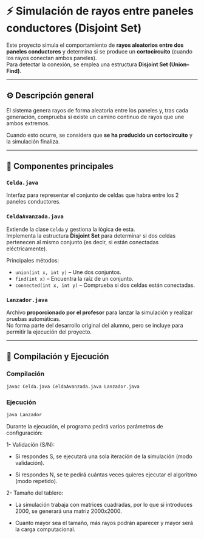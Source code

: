# ⚡ Simulación de rayos entre paneles conductores (Disjoint Set)

Este proyecto simula el comportamiento de **rayos aleatorios entre dos paneles conductores** y determina si se produce un **cortocircuito** (cuando los rayos conectan ambos paneles).  
Para detectar la conexión, se emplea una estructura **Disjoint Set (Union–Find)**.

---

## ⚙️ Descripción general

El sistema genera rayos de forma aleatoria entre los paneles y, tras cada generación, comprueba si existe un camino continuo de rayos que une ambos extremos.

Cuando esto ocurre, se considera que **se ha producido un cortocircuito** y la simulación finaliza.

---

## 🧩 Componentes principales

### `Celda.java`
Interfaz para representar el conjunto de celdas que habra entre los 2 paneles conductores.

### `CeldaAvanzada.java`
Extiende la clase `Celda` y gestiona la lógica de esta.  
Implementa la estructura **Disjoint Set** para determinar si dos celdas pertenecen al mismo conjunto (es decir, si están conectadas eléctricamente).

Principales métodos:
- `union(int x, int y)` – Une dos conjuntos.  
- `find(int x)` – Encuentra la raíz de un conjunto.  
- `connected(int x, int y)` – Comprueba si dos celdas están conectadas.  

### `Lanzador.java`
Archivo **proporcionado por el profesor** para lanzar la simulación y realizar pruebas automáticas.  
No forma parte del desarrollo original del alumno, pero se incluye para permitir la ejecución del proyecto.

---

## 🚀 Compilación y Ejecución

### Compilación
```bash
javac Celda.java CeldaAvanzada.java Lanzador.java
```
### Ejecución
```bash
java Lanzador
```
Durante la ejecución, el programa pedirá varios parámetros de configuración:

1- Validación (S/N):

  - Si respondes S, se ejecutará una sola iteración de la simulación (modo validación).

  - Si respondes N, se te pedirá cuántas veces quieres ejecutar el algoritmo (modo repetido).

2- Tamaño del tablero:

  - La simulación trabaja con matrices cuadradas, por lo que si introduces 2000, se generará una matriz 2000x2000.

  - Cuanto mayor sea el tamaño, más rayos podrán aparecer y mayor será la carga computacional.
